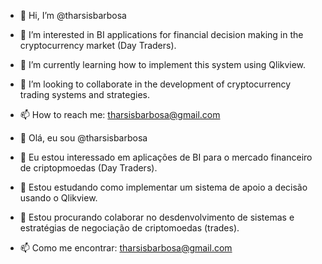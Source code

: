- 👋 Hi, I’m @tharsisbarbosa
- 👀 I’m interested in BI applications for financial decision making in the cryptocurrency market (Day Traders).
- 🌱 I’m currently learning how to implement this system using Qlikview.
- 💞️ I’m looking to collaborate in the development of cryptocurrency trading systems and strategies.
- 📫 How to reach me: tharsisbarbosa@gmail.com

- 👋 Olá, eu sou @tharsisbarbosa
- 👀 Eu estou interessado em aplicações de BI para o mercado financeiro de criptopmoedas (Day Traders).
- 🌱 Estou estudando como implementar um sistema de apoio a decisão usando o Qlikview.
- 💞️ Estou procurando colaborar no desdenvolvimento de sistemas e estratégias de negociação de criptomoedas (trades).
- 📫 Como me encontrar: tharsisbarbosa@gmail.com

<!---
tharsisbarbosa/tharsisbarbosa is a ✨ special ✨ repository because its `README.md` (this file) appears on your GitHub profile.
You can click the Preview link to take a look at your changes.
--->
